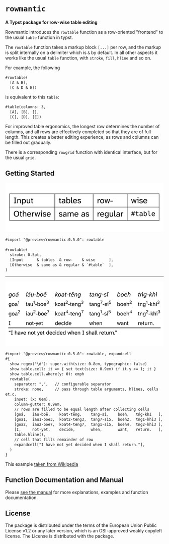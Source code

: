 # `rowmantic`
**A Typst package for row-wise table editing**

Rowmantic introduces the `rowtable` function as a row-oriented "frontend" to the usual `table` function in typst.

The `rowtable` function takes a markup block `[...]` per row, and the markup is split internally on a delimiter which is `&` by default. In all other aspects it works like the usual `table` function, with `stroke`, `fill`, `hline` and so on.

For example, the following

```typ,notest
#rowtable(
  [A & B],
  [C & D & E])
```

is equivalent to this `table`:

```typ,notest
#table(columns: 3,
  [A], [B], [],
  [C], [D], [E])
```

For improved table ergonomics, the longest row determines the number of columns, and all rows are effectively completed so that they are of full length. This creates a better editing experience, as rows and columns can be filled out gradually.

There is a corresponding `rowgrid` function with identical interface, but for the usual `grid`.

## Getting Started

<p>
  <picture>
    <source media="(prefers-color-scheme: light)" srcset="docs/figures/readmepicture1.svg">
    <source media="(prefers-color-scheme: dark)" srcset="docs/figures/readmepicture1-dark.svg">
    <img alt="rowtable example, basic" src="docs/figures/readmepicture1.svg">
  </picture>
</p>

```typ
#import "@preview/rowmantic:0.5.0": rowtable

#rowtable(
  stroke: 0.5pt,
  [Input      & tables  & row-    & wise      ],
  [Otherwise  & same as & regular & `#table`  ],
)
```

---

<p>
  <picture>
    <source media="(prefers-color-scheme: light)" srcset="docs/figures/readmepicture2.svg">
    <source media="(prefers-color-scheme: dark)" srcset="docs/figures/readmepicture2-dark.svg">
    <img alt="rowtable example, glossing table" src="docs/figures/readmepicture2.svg">
  </picture>
</p>

```typ
#import "@preview/rowmantic:0.5.0": rowtable, expandcell
#{
  show regex("\d"): super.with(size: 0.8em, typographic: false)
  show table.cell: it => { set text(size: 0.9em) if it.y >= 1; it }
  show table.cell.where(y: 0): emph
  rowtable(
    separator: ",",   // configurable separator
    stroke: none,     // pass through table arguments, hlines, cells et.c.
    inset: (x: 0em),
    column-gutter: 0.9em,
    // rows are filled to be equal length after collecting cells
    [goá,   iáu-boē,    koat-tēng,    tang-sî,    boeh,   tńg-khì   ],
    [goa1,  iau1-boe3,  koat2-teng3,  tang7-si5,  boeh2,  tng1-khi3 ],
    [goa2,  iau2-boe7,  koat4-teng7,  tang1-si5,  boeh4,  tng2-khi3 ],
    [I,     not-yet,    decide,       when,       want,   return.   ],
    table.hline(),
    // cell that fills remainder of row
    expandcell["I have not yet decided when I shall return."],
  )
}
```

This example [taken from Wikipedia](https://en.wikipedia.org/wiki/Interlinear_gloss)

<!--
### Installation

TBD
-->

## Function Documentation and Manual

Please <a href="docs/rowmantic-manual.pdf?raw=1">see the manual</a> for more explanations, examples and function documentation.

## License

The package is distributed under the terms of the European Union Public License v1.2 or any later version, which is an OSI-approved weakly copyleft license. The License is distributed with the package.
